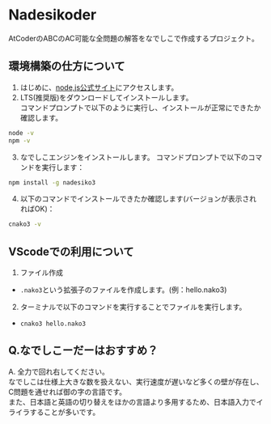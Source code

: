 # Nadesikoder
AtCoderのABCのAC可能な全問題の解答をなでしこで作成するプロジェクト。

## 環境構築の仕方について
1. はじめに、[node,js公式サイト](https://nodejs.org/ja)にアクセスします。
2. LTS(推奨版)をダウンロードしてインストールします。  
コマンドプロンプトで以下のように実行し、インストールが正常にできたか確認します。
```cmd
node -v
npm -v
```

3. なでしこエンジンをインストールします。
コマンドプロンプトで以下のコマンドを実行します：
```cmd
npm install -g nadesiko3
```
4. 以下のコマンドでインストールできたか確認します(バージョンが表示されればOK)：
```cmd
cnako3 -v
```

## VScodeでの利用について
1. ファイル作成
 - `.nako3`という拡張子のファイルを作成します。(例：hello.nako3)
2. ターミナルで以下のコマンドを実行することでファイルを実行します。
 - `cnako3 hello.nako3`

## Q.なでしこーだーはおすすめ？
A. 全力で回れ右してください。  
なでしこは仕様上大きな数を扱えない、実行速度が遅いなど多くの壁が存在し、C問題を通せれば御の字の言語です。  
また、日本語と英語の切り替えをほかの言語より多用するため、日本語入力でイライラすることが多いです。
